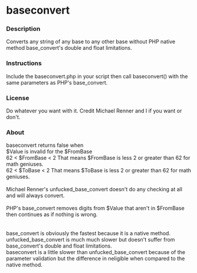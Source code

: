 baseconvert
===========

### Description
Converts any string of any base to any other base without PHP native method base_convert's double and float limitations.

### Instructions
Include the baseconvert.php in your script then call baseconvert() with the same parameters as PHP's base_convert.

### License
Do whatever you want with it. Credit Michael Renner and I if you want or don't.

### About
baseconvert returns false when<br>
  $Value is invalid for the $FromBase<br>
  62 < $FromBase < 2  That means $FromBase is less 2 or greater than 62 for math geniuses.<br>
  62 <  $ToBase  < 2  That means  $ToBase  is less 2 or greater than 62 for math geniuses.<br>
<br>
Michael Renner's unfucked_base_convert doesn't do any checking at all and will always convert.<br>
<br>
PHP's base_convert removes digits from $Value that aren't in $FromBase then continues as if nothing is wrong.<br>
<br>
<br>
base_convert is obviously the fastest because it is a native method.<br>
unfucked_base_convert is much much slower but doesn't suffer from base_convert's double and float limitations.<br>
baseconvert is a little slower than unfucked_base_convert because of the parameter validation but the difference in neligible when compared to the native method.<br>



